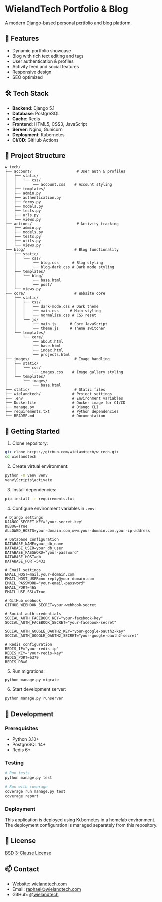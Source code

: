 # WielandTech Portfolio & Blog

A modern Django-based personal portfolio and blog platform.

## 🌟 Features

- Dynamic portfolio showcase
- Blog with rich text editing and tags
- User authentication & profiles
- Activity feed and social features  
- Responsive design
- SEO optimized

## 🛠️ Tech Stack

- **Backend**: Django 5.1
- **Database**: PostgreSQL 
- **Cache**: Redis
- **Frontend**: HTML5, CSS3, JavaScript
- **Server**: Nginx, Gunicorn
- **Deployment**: Kubernetes
- **CI/CD**: GitHub Actions

## 📁 Project Structure

```
w_tech/
├── account/                    # User auth & profiles
│   ├── static/
│   │   └── css/
│   │       └── account.css    # Account styling
│   ├── templates/
│   ├── admin.py
│   ├── authentication.py
│   ├── forms.py
│   ├── models.py
│   ├── tests.py
│   ├── urls.py
│   └── views.py
├── actions/                    # Activity tracking
│   ├── admin.py
│   ├── models.py
│   ├── tests.py
│   ├── utils.py
│   └── views.py
├── blog/                      # Blog functionality
│   ├── static/
│   │   └── css/
│   │       ├── blog.css      # Blog styling
│   │       └── blog-dark.css # Dark mode styling
│   ├── templates/
│   │   └── blog/
│   │       ├── base.html
│   │       └── post/
│   └── views.py
├── core/                      # Website core
│   ├── static/
│   │   ├── css/
│   │   │   ├── dark-mode.css # Dark theme
│   │   │   ├── main.css     # Main styling
│   │   │   └── normalize.css # CSS reset
│   │   └── js/
│   │       ├── main.js      # Core JavaScript
│   │       └── theme.js     # Theme switcher
│   └── templates/
│       └── core/
│           ├── about.html
│           ├── base.html
│           ├── index.html
│           └── projects.html
├── images/                    # Image handling
│   ├── static/
│   │   └── css/
│   │       └── images.css    # Image gallery styling
│   └── templates/
│       └── images/
│           └── base.html
├── static/                    # Static files
├── wielandtech/              # Project settings
├── .env                      # Environment variables
├── Dockerfile                # Docker image for CI/CD
├── manage.py                 # Django CLI
├── requirements.txt          # Python dependencies
└── README.md                 # Documentation
```

## 🚀 Getting Started

1. Clone repository:
```bash
git clone https://github.com/wielandtech/w_tech.git
cd wielandtech
```

2. Create virtual environment:
```bash
python -m venv venv
venv\Scripts\activate
```

3. Install dependencies:
```bash
pip install -r requirements.txt
```

4. Configure environment variables in `.env`:
```env
# Django settings
DJANGO_SECRET_KEY='your-secret-key'
DEBUG=True
ALLOWED_HOSTS=your-domain.com,www.your-domain.com,your-ip-address

# Database configuration
DATABASE_NAME=your_db_name
DATABASE_USER=your_db_user
DATABASE_PASSWORD="your-password"
DATABASE_HOST=db
DATABASE_PORT=5432

# Email settings
EMAIL_HOST=mail.your-domain.com
EMAIL_HOST_USER=no-reply@your-domain.com
EMAIL_PASSWORD="your-email-password"
EMAIL_PORT=465
EMAIL_USE_SSL=True

# GitHub webhook
GITHUB_WEBHOOK_SECRET=your-webhook-secret

# Social auth credentials
SOCIAL_AUTH_FACEBOOK_KEY="your-facebook-key"
SOCIAL_AUTH_FACEBOOK_SECRET="your-facebook-secret"

SOCIAL_AUTH_GOOGLE_OAUTH2_KEY="your-google-oauth2-key"
SOCIAL_AUTH_GOOGLE_OAUTH2_SECRET="your-google-oauth2-secret"

# Redis configuration
REDIS_IP="your-redis-ip"
REDIS_KEY="your-redis-key"
REDIS_PORT=6379
REDIS_DB=0
```

5. Run migrations:
```bash
python manage.py migrate
```

6. Start development server:
```bash
python manage.py runserver
```

## 🔧 Development

### Prerequisites
- Python 3.10+
- PostgreSQL 14+
- Redis 6+

### Testing
```bash
# Run tests
python manage.py test

# Run with coverage
coverage run manage.py test
coverage report
```

### Deployment

This application is deployed using Kubernetes in a homelab environment. The deployment configuration is managed separately from this repository.

## 📝 License

[BSD 3-Clause License](LICENSE)

## 📫 Contact

- Website: [wielandtech.com](https://wielandtech.com)
- Email: raphael@wielandtech.com
- GitHub: [@wielandtech](https://github.com/wielandtech)